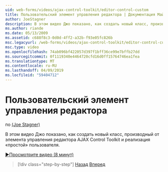```yaml
---
uid: web-forms/videos/ajax-control-toolkit/editor-control-custom
title: Пользовательский элемент управления редактора | Документация Майкрософт
author: JoeStagner
description: В этом видео Джо показано, как создать новый класс, производный от элемента управления редактора AJAX Control Toolkit и реализация «простой» пользователя.
ms.author: riande
ms.date: 05/13/2009
ms.assetid: c688f8c3-0d0d-4ff2-a32b-f93e05fc826b
msc.legacyurl: /web-forms/videos/ajax-control-toolkit/editor-control-custom
msc.type: video
ms.openlocfilehash: 74ab096bf422057d397f1bff36ce99e7bffb27dd
ms.sourcegitcommit: 0f1119340e4464720cfd16d0ff15764746ea1fea
ms.translationtype: MT
ms.contentlocale: ru-RU
ms.lasthandoff: 04/09/2019
ms.locfileid: "59404712"
---
```

# <a name="editor-control-custom"></a>Пользовательский элемент управления редактора

по [(Joe Stagner)](https://github.com/JoeStagner)

В этом видео Джо показано, как создать новый класс, производный от элемента управления редактора AJAX Control Toolkit и реализация «простой» пользователя.

[&#9654;Просмотрите видео (8 минут)](https://channel9.msdn.com/Blogs/ASP-NET-Site-Videos/editor-control-custom)

> [!div class="step-by-step"]
> [Назад](editor-control.md)
> [Вперед](create-a-new-custom-extender.md)

